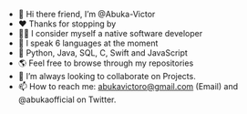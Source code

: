 - 👋 Hi there friend, I’m @Abuka-Victor
- ❤️ Thanks for stopping by 
- 🤲🏾 I consider myself a native software developer
- 🤭 I speak 6 languages at the moment
- 🐍 Python, Java, SQL, C, Swift and JavaScript
- 🌎 Feel free to browse through my repositories
- 💞️ I’m always looking to collaborate on Projects.
- 📫 How to reach me: abukavictoro@gmail.com (Email) and @abukaofficial on Twitter.

<!---
Abuka-Victor/Abuka-Victor is a ✨ special ✨ repository because its `README.md` (this file) appears on your GitHub profile.
You can click the Preview link to take a look at your changes.
--->
